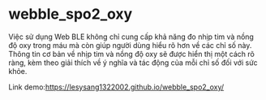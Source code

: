 # webble_spo2_oxy
 Việc sử dụng Web BLE không chỉ cung cấp khả năng đo nhịp tim và nồng độ oxy trong máu mà còn giúp người dùng hiểu rõ hơn về các chỉ số này. Thông tin cơ bản về nhịp tim và nồng độ oxy sẽ được hiển thị một cách rõ ràng, kèm theo giải thích về ý nghĩa và tác động của mỗi chỉ số đối với sức khỏe. 

 Link demo:https://lesysang1322002.github.io/webble_spo2_oxy/

